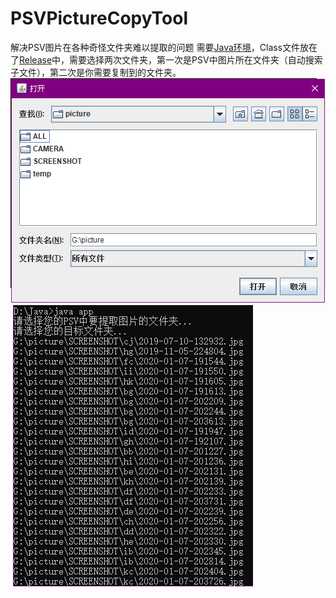 # PSVPictureCopyTool
解决PSV图片在各种奇怪文件夹难以提取的问题
需要[Java环境](www.java.com)，Class文件放在了[Release](https://github.com/AiEson/PSVPictureCopyTool/releases)中，需要选择两次文件夹，第一次是PSV中图片所在文件夹（自动搜索子文件），第二次是你需要复制到的文件夹。
![图1](https://github.com/AiEson/PSVPictureCopyTool/blob/master/pic/1.png)
![图2](https://github.com/AiEson/PSVPictureCopyTool/blob/master/pic/2.png)
